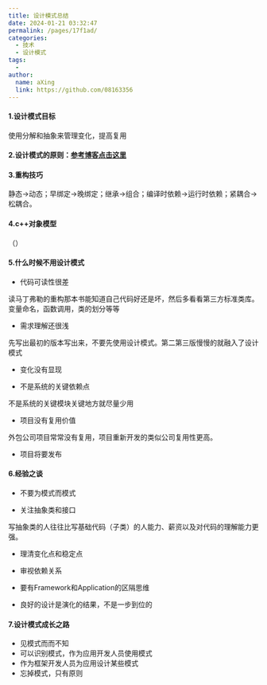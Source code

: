 ```yaml
---
title: 设计模式总结
date: 2024-01-21 03:32:47
permalink: /pages/17f1ad/
categories:
  - 技术
  - 设计模式
tags:
  - 
author: 
  name: aXing
  link: https://github.com/08163356
---
```

#### 1.设计模式目标

使用分解和抽象来管理变化，提高复用

#### 2.设计模式的原则：[参考博客点击这里](https://blog.csdn.net/qq_38801934/article/details/102770960)

#### 3.重构技巧

静态->动态；早绑定->晚绑定；继承->组合；编译时依赖->运行时依赖；紧耦合->松耦合。

#### 4.c++对象模型

（）

#### 5.什么时候不用设计模式

- 代码可读性很差

读马丁弗勒的重构那本书能知道自己代码好还是坏，然后多看看第三方标准类库。变量命名，函数调用，类的划分等等

- 需求理解还很浅

先写出最初的版本写出来，不要先使用设计模式。第二第三版慢慢的就融入了设计模式

- 变化没有显现

- 不是系统的关键依赖点

不是系统的关键模块关键地方就尽量少用

- 项目没有复用价值

外包公司项目常常没有复用，项目重新开发的类似公司复用性更高。

- 项目将要发布

#### 6.经验之谈

- 不要为模式而模式

- 关注抽象类和接口

写抽象类的人往往比写基础代码（子类）的人能力、薪资以及对代码的理解能力更强。

- 理清变化点和稳定点

- 审视依赖关系

- 要有Framework和Application的区隔思维

- 良好的设计是演化的结果，不是一步到位的

#### 7.设计模式成长之路

- 见模式而而不知
- 可以识别模式，作为应用开发人员使用模式
- 作为框架开发人员为应用设计某些模式
- 忘掉模式，只有原则